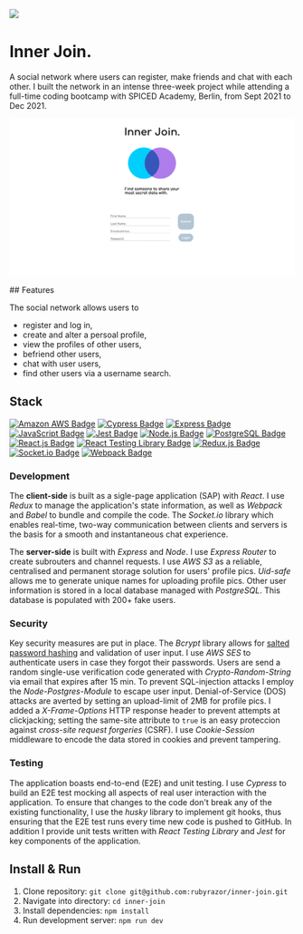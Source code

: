 [<img src="https://img.shields.io/badge/build-passing-green.svg?logo=LOGO">](LINK)

# Inner Join.

A social network where users can register, make friends and chat with each other. I built the network in an intense three-week project while attending a full-time coding bootcamp with SPICED Academy, Berlin, from Sept 2021 to Dec 2021.

<p align="center">
<img src="/readme-material/registration.png" width="700" alt="Registration page">
</p>
## Features

The social network allows users to

-   register and log in,
-   create and alter a persoal profile,
-   view the profiles of other users,
-   befriend other users,
-   chat with user users,
-   find other users via a username search.

## Stack

[![Amazon AWS Badge](https://img.shields.io/badge/-Amazon%20AWS-232F3E?style=for-the-badge&labelColor=white&logo=amazon%20aws&logoColor=232F3E)](#)
[![Cypress Badge](https://img.shields.io/badge/-Cypress-17202C?style=for-the-badge&labelColor=f7efef&logo=cypress&logoColor=17202C)](#)
[![Express Badge](https://img.shields.io/badge/-Express.js-000000?style=for-the-badge&labelColor=f7efef&logo=express&logoColor=000000)](#)
[![JavaScript Badge](https://img.shields.io/badge/-JavaScript-F0DB4F?style=for-the-badge&labelColor=302d2d&logo=javascript&logoColor=F0DB4F)](#)
[![Jest Badge](https://img.shields.io/badge/-Jest-C21325?style=for-the-badge&labelColor=000000&logo=jest&logoColor=C21325)](#)
[![Node.js Badge](https://img.shields.io/badge/-Node.js-3C873A?style=for-the-badge&labelColor=302d2d&logo=node.js&logoColor=3C873A)](#)
[![PostgreSQL Badge](https://img.shields.io/badge/-PostgreSQL-4169E1?style=for-the-badge&labelColor=f7efef&logo=postgreSQL&logoColor=4169E1)](#)
[![React.js Badge](https://img.shields.io/badge/-React.js-61DAFB?style=for-the-badge&labelColor=302d2d&logo=react&logoColor=61DAFB)](#)
[![React Testing Library Badge](https://img.shields.io/badge/-React%20Testing%20Library-E33332?style=for-the-badge&labelColor=000000&logo=testing-library&logoColor=E33332)](#)
[![Redux.js Badge](https://img.shields.io/badge/-Redux.js-764ABC?style=for-the-badge&labelColor=black&logo=redux&logoColor=764ABC)](#)
[![Socket.io Badge](https://img.shields.io/badge/-Socket.IO-010101?style=for-the-badge&labelColor=white&logo=socket.io&logoColor=010101)](#)
[![Webpack Badge](https://img.shields.io/badge/-Webpack-8DD6F9?style=for-the-badge&labelColor=black&logo=webpack&logoColor=8DD6F9)](#)

### Development

The **client-side** is built as a sigle-page application (SAP) with _React_. I use _Redux_ to manage the application's state information, as well as _Webpack_ and _Babel_ to bundle and compile the code. The _Socket.io_ library which enables real-time, two-way communication between clients and servers is the basis for a smooth and instantaneous chat experience.

The **server-side** is built with _Express_ and _Node_. I use _Express Router_ to create subrouters and channel requests. I use _AWS S3_ as a reliable, centralised and permanent storage solution for users' profile pics. _Uid-safe_ allows me to generate unique names for uploading profile pics. Other user information is stored in a local database managed with _PostgreSQL_. This database is populated with 200+ fake users.

### Security

Key security measures are put in place. The _Bcrypt_ library allows for [salted password hashing](https://crackstation.net/hashing-security.htm#normalhashing) and validation of user input. I use _AWS SES_ to authenticate users in case they forgot their passwords. Users are send a random single-use verification code generated with _Crypto-Random-String_ via email that expires after 15 min. To prevent SQL-injection attacks I employ the _Node-Postgres-Module_ to escape user input. Denial-of-Service (DOS) attacks are averted by setting an upload-limit of 2MB for profile pics. I added a _X-Frame-Options_ HTTP response header to prevent attempts at clickjacking; setting the same-site attribute to `true` is an easy proteccion against _cross-site request forgeries_ (CSRF). I use _Cookie-Session_ middleware to encode the data stored in cookies and prevent tampering.

### Testing

The application boasts end-to-end (E2E) and unit testing. I use _Cypress_ to build an E2E test mocking all aspects of real user interaction with the application. To ensure that changes to the code don't break any of the existing functionality, I use the _husky_ library to implement git hooks, thus ensuring that the E2E test runs every time new code is pushed to GitHub. In addition I provide unit tests written with _React Testing Library_ and _Jest_ for key components of the application.

## Install & Run

1. Clone repository: `git clone git@github.com:rubyrazor/inner-join.git`
2. Navigate into directory: `cd inner-join`
3. Install dependencies: `npm install`
4. Run development server: `npm run dev`
